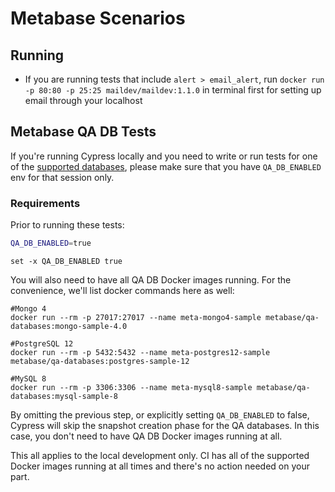 # Metabase Scenarios

## Running

- If you are running tests that include `alert > email_alert`, run `docker run -p 80:80 -p 25:25 maildev/maildev:1.1.0` in terminal first for setting up email through your localhost

## Metabase QA DB Tests

If you're running Cypress locally and you need to write or run tests for one of the [supported databases](https://github.com/metabase/metabase-qa), please make sure that you have `QA_DB_ENABLED` env for that session only. 

### Requirements

Prior to running these tests:

```bash
QA_DB_ENABLED=true
```

```fish
set -x QA_DB_ENABLED true
```


You will also need to have all QA DB Docker images running. For the convenience, we'll list docker commands here as well:

```shell
#Mongo 4
docker run --rm -p 27017:27017 --name meta-mongo4-sample metabase/qa-databases:mongo-sample-4.0

#PostgreSQL 12
docker run --rm -p 5432:5432 --name meta-postgres12-sample metabase/qa-databases:postgres-sample-12

#MySQL 8
docker run --rm -p 3306:3306 --name meta-mysql8-sample metabase/qa-databases:mysql-sample-8
```

By omitting the previous step, or explicitly setting `QA_DB_ENABLED` to false, Cypress will skip the snapshot creation phase for the QA databases. In this case, you don't need to have QA DB Docker images running at all.

This all applies to the local development only. CI has all of the supported Docker images running at all times and there's no action needed on your part.

